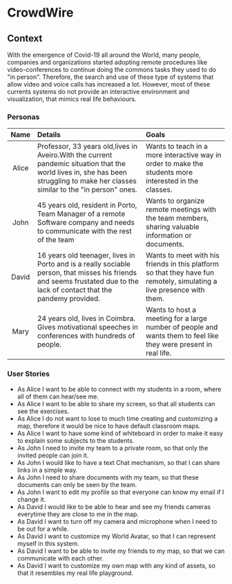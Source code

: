 # CrowdWire

## Context

With the emergence of Covid-19 all around the World, many people, companies and organizations started adopting remote procedures like video-conferences to continue doing the commons tasks they used to do "in person". Therefore, the search and use of these type of systems that allow video and voice calls has increased a lot. 
However, most of these currents systems do not provide an interactive  environment and visualization, that mimics real life behaviours.


### Personas

| Name  | Details | Goals |
| :--:  |:--      |:--    |
| Alice | Professor, 33 years old,lives in Aveiro.With the current pandemic situation that the world lives in, she has been struggling to make her classes similar to the "in person" ones. | Wants to teach in a more interactive way in order to make the students more interested in the classes.                |
| John  | 45 years old, resident in Porto, Team Manager of a remote Software company and  needs to communicate with the rest of the team                                                    | Wants to organize remote meetings with the team members, sharing valuable information or documents.                   |
| David | 16 years old teenager, lives in Porto and is a really sociable person, that misses his friends and seems frustated due to the lack of contact that the pandemy provided.          | Wants to meet with his friends in this platform so that they have fun remotely, simulating a live presence with them. |
Mary | 24 years old, lives in Coimbra. Gives motivational speeches in conferences with hundreds of people.  | Wants to host a meeting for a large number of people and wants them to feel like they were present in real life.


### User Stories

- As Alice I want to be able to connect with my students in a room, where all of them can hear/see me.
- As Alice I want to be able to share my screen, so that all students can see the exercises.
- As Alice I do not want to lose to much time creating and customizing a map, therefore it would be nice to have default classroom maps.
- As Alice I want to have some kind of whiteboard in order to make it easy to explain some subjects to the students.
- As John I need to invite my team to a private room, so that only the  invited people can join it.
- As John I would like to have a text Chat mechanism, so that I can share links in a simple way.
- As John I need to share documents with my team, so that these documents can only be seen by the team.
- As John I want to edit my profile so that everyone can know my email if I change it. 
- As David I would like to be able to hear and see my friends cameras everytime they are close to me in the map.
- As David I want to turn off my camera and microphone when I need to be out for a while.
- As David I want to customize my World Avatar, so that I can represent myself in this system.
- As David I want to be able to invite my friends to my map, so that we can communicate with each other.
- As David I want to customize my own map with any kind of assets, so that it resembles my real life playground.


